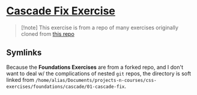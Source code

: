 # [Cascade Fix Exercise](https://github.com/Michael080/css-exercises)
>[!note] This exercise is from a repo of many exercises originally cloned from [this repo](https://github.com/TheOdinProject/css-exercises/tree/main)

## Symlinks
Because the **Foundations Exercises** are from a forked repo, and I don't want to deal w/ the complications of nested `git` repos, the directory is soft linked from `/home/alias/Documents/projects-n-courses/css-exercises/foundations/cascade/01-cascade-fix`.
